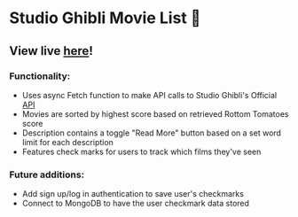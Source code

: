 # Studio Ghibli Movie List :movie_camera:

## View live [here](https://studio-ghibli-api.kathleenwang.repl.co)!

### Functionality: 

- Uses async Fetch function to make API calls to Studio Ghibli's Official [API](https://ghibliapi.herokuapp.com/)
- Movies are sorted by highest score based on retrieved Rottom Tomatoes score
- Description contains a toggle "Read More" button based on a set word limit for each description 
- Features check marks for users to track which films they've seen

### Future additions: 

- Add sign up/log in authentication to save user's checkmarks 
- Connect to MongoDB to have the user checkmark data stored 
 

 
